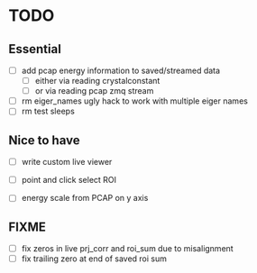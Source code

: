 # TODO

## Essential
 - [ ] add pcap energy information to saved/streamed data
     - [ ] either via reading crystalconstant
     - [ ] or via reading pcap zmq stream
 - [ ] rm eiger_names ugly hack to work with multiple eiger names
 - [ ] rm test sleeps

## Nice to have
 - [ ] write custom live viewer 
 - [ ] point and click select ROI  
 - [ ] energy scale from PCAP on y axis 


## FIXME
 - [ ] fix zeros in live prj_corr and roi_sum due to misalignment
 - [ ] fix trailing zero at end of saved roi sum
